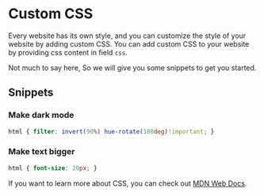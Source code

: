 # Custom CSS

Every website has its own style, and you can customize the style of your website by adding custom CSS. You can add custom CSS to your website by providing css content in field `css`.

Not much to say here, So we will give you some snippets to get you started.

## Snippets

### Make dark mode

```css
html { filter: invert(90%) hue-rotate(180deg)!important; }
```

### Make text bigger

```css
html { font-size: 20px; }
```

If you want to learn more about CSS, you can check out [MDN Web Docs](https://developer.mozilla.org/en-US/docs/Web/CSS).

